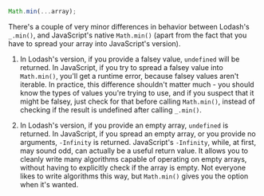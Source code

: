 ```javascript
Math.min(...array);
```

There's a couple of very minor differences in behavior between Lodash's `_.min()`, and JavaScript's native `Math.min()` (apart from the fact that you have to spread your array into JavaScript's version).

1. In Lodash's version, if you provide a falsey value, `undefined` will be returned. In JavaScript, if you try to spread a falsey value into `Math.min()`, you'll get a runtime error, because falsey values aren't iterable. In practice, this difference shouldn't matter much - you should know the types of values you're trying to use, and if you suspect that it might be falsey, just check for that before calling `Math.min()`, instead of checking if the result is undefined after calling `_.min()`.

2. In Lodash's version, if you provide an empty array, `undefined` is returned. In JavaScript, if you spread an empty array, or you provide no arguments, `-Infinity` is returned. JavaScript's `-Infinity`, while, at first, may sound odd, can actually be a useful return value. It allows you to cleanly write many algorithms capable of operating on empty arrays, without having to explicitly check if the array is empty. Not everyone likes to write algorithms this way, but `Math.min()` gives you the option when it's wanted.